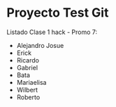 Proyecto Test Git
=================

Listado Clase 1 hack - Promo 7:
- Alejandro Josue
- Erick 
- Ricardo
- Gabriel
- Bata
- Mariaelisa
- Wilbert
- Roberto
